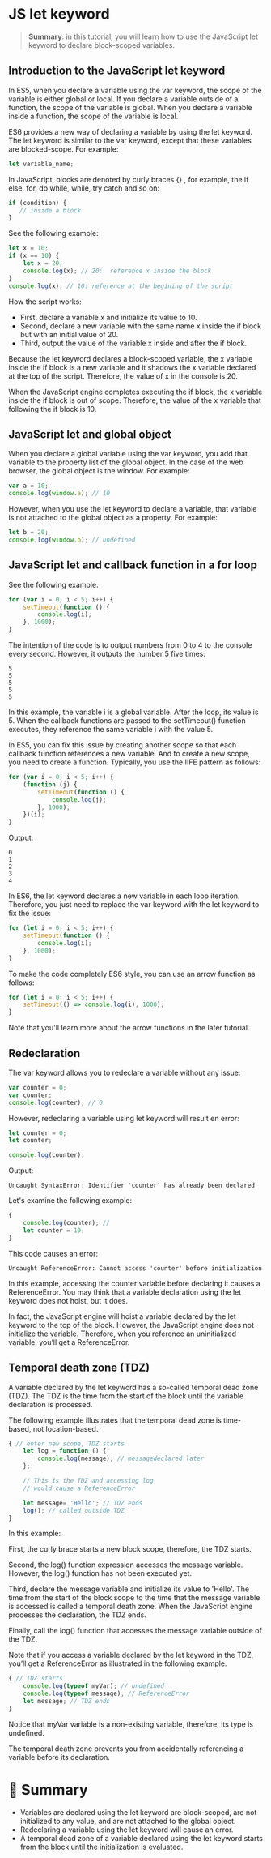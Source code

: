 # JS let keyword

> __Summary__: in this tutorial, you will learn how to use the JavaScript let keyword to declare block-scoped variables.

## Introduction to the JavaScript let keyword

In ES5, when you declare a variable using the var keyword, the scope of the variable is either global or local. If you declare a variable outside of a function, the scope of the variable is global. When you declare a variable inside a function, the scope of the variable is local.

ES6 provides a new way of declaring a variable by using the let keyword. The let keyword is similar to the var keyword, except that these variables are blocked-scope. For example:

```js
let variable_name;
```

In JavaScript, blocks are denoted by curly braces {} , for example, the if else, for, do while, while, try catch and so on:

```js
if (condition) {
   // inside a block
}
```

See the following example:

```js
let x = 10;
if (x == 10) {
    let x = 20;
    console.log(x); // 20:  reference x inside the block
}
console.log(x); // 10: reference at the begining of the script
```

How the script works:

- First, declare a variable x and initialize its value to 10.
- Second, declare a new variable with the same name x inside the if block but with an initial value of 20.
- Third, output the value of the variable x inside and after the  if block.

Because the let keyword declares a block-scoped variable, the x variable inside the if block is a new variable and it shadows the x variable declared at the top of the script. Therefore, the value of x in the console is 20.

When the JavaScript engine completes executing the if block, the x variable inside the if block is out of scope. Therefore, the value of the x variable that following the if block is 10.

## JavaScript let and global object

When you declare a global variable using the var keyword, you add that variable to the property list of the global object. In the case of the web browser, the global object is the window. For example:

```js
var a = 10;
console.log(window.a); // 10
```

However, when you use the let keyword to declare a variable, that variable is not attached to the global object as a property. For example:

```js
let b = 20;
console.log(window.b); // undefined
```

## JavaScript let and callback function in a for loop

See the following example.

```js
for (var i = 0; i < 5; i++) {
    setTimeout(function () {
        console.log(i);
    }, 1000);
}
```

The intention of the code is to output numbers from 0 to 4 to the console every second. However, it outputs the number 5 five times:

```
5
5
5
5
5
```

In this example, the variable i is a global variable. After the loop, its value is 5. When the callback functions are passed to the setTimeout() function executes, they reference the same variable i with the value 5.

In ES5, you can fix this issue by creating another scope so that each callback function references a new variable. And to create a new scope, you need to create a function. Typically, you use the IIFE pattern as follows:

```js
for (var i = 0; i < 5; i++) {
    (function (j) {
        setTimeout(function () {
            console.log(j);
        }, 1000);
    })(i);
}
```

Output:

```
0
1
2
3
4
```

In ES6, the let keyword declares a new variable in each loop iteration. Therefore, you just need to replace the var keyword with the let keyword to fix the issue:

```js
for (let i = 0; i < 5; i++) {
    setTimeout(function () {
        console.log(i);
    }, 1000);
}
```

To make the code completely ES6 style, you can use an arrow function as follows:

```js
for (let i = 0; i < 5; i++) {
    setTimeout(() => console.log(i), 1000);
}
```

Note that you'll learn more about the arrow functions in the later tutorial.

## Redeclaration

The var keyword allows you to redeclare a variable without any issue:

```js
var counter = 0;
var counter;
console.log(counter); // 0
```

However, redeclaring a variable using let keyword will result en error:

```js
let counter = 0;
let counter;

console.log(counter);
```

Output:

```
Uncaught SyntaxError: Identifier 'counter' has already been declared
```

Let's examine the following example:

```js
{
    console.log(counter); //
    let counter = 10;
}
```

This code causes an error:

```
Uncaught ReferenceError: Cannot access 'counter' before initialization
```

In this example, accessing the counter variable before declaring it causes a ReferenceError. You may think that a variable declaration using the let keyword does not hoist, but it does.

In fact, the JavaScript engine will hoist a variable declared by the let keyword to the top of the block. However, the JavaScript engine does not initialize the variable. Therefore, when you reference an uninitialized variable, you’ll get a ReferenceError.

## Temporal death zone (TDZ)

A variable declared by the let keyword has a so-called temporal dead zone (TDZ). The TDZ is the time from the start of the block until the variable declaration is processed.

The following example illustrates that the temporal dead zone is time-based, not location-based.

```js
{ // enter new scope, TDZ starts
    let log = function () {
        console.log(message); // messagedeclared later
    };

    // This is the TDZ and accessing log
    // would cause a ReferenceError

    let message= 'Hello'; // TDZ ends
    log(); // called outside TDZ
}
```

In this example:

First, the curly brace starts a new block scope, therefore, the TDZ starts.

Second, the log() function expression accesses the message variable. However, the log() function has not been executed yet.

Third, declare the message variable and initialize its value to 'Hello'. The time from the start of the block scope to the time that the message variable is accessed is called a temporal death zone. When the JavaScript engine processes the declaration, the TDZ ends.

Finally, call the log() function that accesses the message variable outside of the TDZ.

Note that if you access a variable declared by the let keyword in the TDZ, you’ll get a ReferenceError as illustrated in the following example.

```js
{ // TDZ starts
    console.log(typeof myVar); // undefined
    console.log(typeof message); // ReferenceError
    let message; // TDZ ends
}
```

Notice that myVar variable is a non-existing variable, therefore, its type is undefined.

The temporal death zone prevents you from accidentally referencing a variable before its declaration.

# :memo: Summary

- Variables are declared using the let keyword are block-scoped, are not initialized to any value, and are not attached to the global object.
- Redeclaring a variable using the let keyword will cause an error.
- A temporal dead zone of a variable declared using the let keyword starts from the block until the initialization is evaluated.
